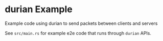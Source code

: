 # durian Example
Example code using durian to send packets between clients and servers

See `src/main.rs` for example e2e code that runs through `durian` APIs.

